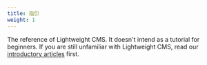 ```yaml
---
title: 指引
weight: 1
---
```


The reference of Lightweight CMS. It doesn't intend as a tutorial for beginners. If you are still unfamiliar with Lightweight CMS, read our [introductory articles](/zh-tw/#introduction) first.
